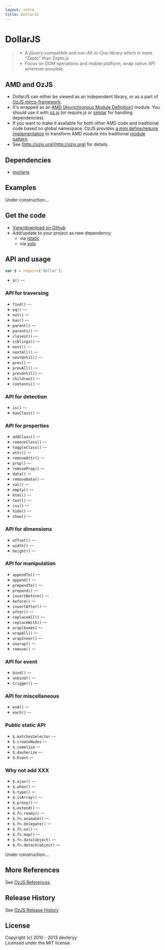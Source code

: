 ```yaml
---
layout: intro
title: DollarJS
---
```


# DollarJS

> * A jQuery-compatible and non-All-in-One library which is more "Zepto" than Zepto.js
> * Focus on DOM operations and mobile platform, wrap native API wherever possible.

## AMD and OzJS

* DollarJS can either be viewed as an independent library, or as a part of [OzJS mirco-framework](http://ozjs.org/#framework).
* It's wrapped as an [AMD (Asynchronous Module Definition)](https://github.com/amdjs/amdjs-api/wiki/AMD) module. You should use it with [oz.js](http://ozjs.org/#start) (or require.js or [similar](http://wiki.commonjs.org/wiki/Implementations) for handling dependencies). 
* If you want to make it available for both other AMD code and traditional code based on global namespace. OzJS provides [a mini define/require implementation](http://ozjs.org/examples/adapter/) to transform AMD module into traditional [module pattern](http://www.adequatelygood.com/2010/3/JavaScript-Module-Pattern-In-Depth).
* See [http://ozjs.org](http://ozjs.org) for details.

## Dependencies

* [mo/lang](https://github.com/dexteryy/mo)

## Examples

Under construction...

## Get the code

* [View/download on Github](https://github.com/dexteryy/DollarJS/blob/master/dollar.js)
* Add/update to your project as new dependency:
    * via [istatic](https://github.com/mockee/istatic.git)
    * via [volo](https://github.com/volojs/volo)

## API and usage

```javascript 
var $ = require('dollar');
```

* `$()` -- 

### API for traversing

* `find()` -- 
* `eq()` -- 
* `not()` -- 
* `has()` -- 
* `parent()` -- 
* `parents()` -- 
* `closest()` -- 
* `siblings()` -- 
* `next()` -- 
* `nextAll()` -- 
* `nextUntil()` -- 
* `prev()` -- 
* `prevAll()` -- 
* `prevUntil()` -- 
* `children()` -- 
* `contents()` -- 

### API for detection

* `is()` -- 
* `hasClass()` -- 

### API for properties

* `addClass()` -- 
* `removeClass()` -- 
* `toggleClass()` -- 
* `attr()` -- 
* `removeAttr()` -- 
* `prop()` -- 
* `removeProp()` -- 
* `data()` -- 
* `removeData()` -- 
* `val()` -- 
* `empty()` -- 
* `html()` -- 
* `text()` -- 
* `css()` -- 
* `hide()` -- 
* `show()` -- 

### API for dimensions

* `offset()` -- 
* `width()` -- 
* `height()` -- 

### API for manipulation

* `appendTo()` -- 
* `append()` -- 
* `prependTo()` -- 
* `prepend()` -- 
* `insertBefore()` -- 
* `before()` -- 
* `insertAfter()` -- 
* `after()` -- 
* `replaceAll()` -- 
* `replaceWith()` -- 
* `wrap(boxes)` -- 
* `wrapAll()` -- 
* `wrapInner()` -- 
* `unwrap()` -- 
* `remove()` -- 

### API for event

* `bind()` -- 
* `unbind()` -- 
* `trigger()` -- 

### API for miscellaneous

* `end()` -- 
* `each()` -- 

### Public static API

* `$.matchesSelector` -- 
* `$.createNodes` -- 
* `$.camelize` -- 
* `$.dasherize` -- 
* `$.Event` -- 

### Why not add XXX

* `$.ajax()` -- 
* `$.when()` -- 
* `$.type()` -- 
* `$.isArray()` -- 
* `$.proxy()` -- 
* `$.extend()` -- 
* `$.fn.ready()` -- 
* `$.fn.animate()` -- 
* `$.fn.delegate()` -- 
* `$.fn.on()` -- 
* `$.fn.map()` -- 
* `$.fn.data(object)` -- 
* `$.fn.detach(object)` -- 

Under construction...

## More References

See [OzJS References](http://ozjs.org/#ref)

## Release History

See [OzJS Release History](http://ozjs.org/#release)

## License

Copyright (c) 2010 - 2013 dexteryy  
Licensed under the MIT license.



